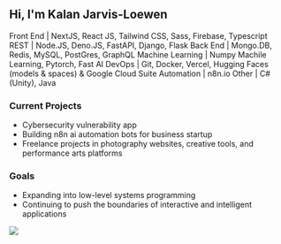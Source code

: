 ## Hi, I'm Kalan Jarvis-Loewen
Front End | NextJS, React JS, Tailwind CSS, Sass, Firebase, Typescript
REST | Node.JS, Deno.JS, FastAPI, Django, Flask
Back End | Mongo.DB, Redis, MySQL, PostGres, GraphQL
Machine Learning | Numpy Machile Learning, Pytorch, Fast AI
DevOps | Git, Docker, Vercel, Hugging Faces (models & spaces) & Google Cloud Suite
Automation | n8n.io
Other | C# (Unity), Java

### Current Projects 
 - Cybersecurity vulnerability app
 - Building n8n ai automation bots for business startup 
 - Freelance projects in photography websites, creative tools, and performance arts platforms
### Goals 
 - Expanding into low-level systems programming
 - Continuing to push the boundaries of interactive and intelligent applications
   
<p>
  <a href="https://skillicons.dev">
    <img src="https://skillicons.dev/icons?i=py,ts,js,c,cpp,rust,pytorch,tensorflow,nextjs,react,nodejs,tailwind,gcp,vercel,docker,git,github,mysql,postgres,firebase&theme=dark&perline=10" />
  </a>
</p>

